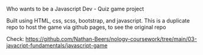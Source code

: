 Who wants to be a Javascript Dev - Quiz game project

Built using HTML, css, scss, bootstrap, and javascript.
This is a duplicate repo to host the game via github pages, to see the original repo 

Check: https://github.com/Nathan-Beers/nology-coursework/tree/main/03-javacript-fundamentals/javascript-game
